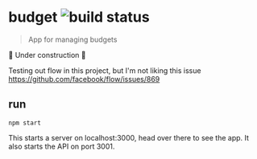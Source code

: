 # budget ![build status](https://travis-ci.org/jpsierens/budget.svg?branch=master)
> App for managing budgets

:construction: Under construction :construction:

Testing out flow in this project, but I'm not liking this issue https://github.com/facebook/flow/issues/869

## run
```
npm start
```

This starts a server on localhost:3000, head over there to see the app. It also starts the API on port 3001.